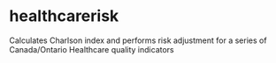# healthcarerisk
Calculates Charlson index and performs risk adjustment for a series of Canada/Ontario Healthcare quality indicators
